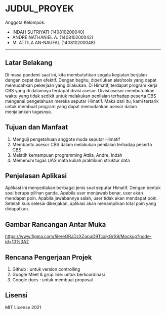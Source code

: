 # JUDUL_PROYEK

Anggota Kelompok:
* INDAH SUTRIYATI     (140810200040)
* ANDRE NATHANIEL A.  (140810200042)
* M. ATTILA AN-NAUFAL (140810200048)
---
## Latar Belakang
Di masa pandemi saat ini, kita membutuhkan segala kegiatan berjalan dengan cepat dan efektif. Dengan begitu, diperlukan alat/tools yang dapat memudahkan pekerjaan yang dilakukan. Di Himatif, terdapat program kerja CBS yang di dalamnya terdapat divisi asesor. Divisi asesor membutuhkan waktu yang tidak sedikit untuk melakukan penilaian terhadap peserta CBS mengenai pengetahuan mereka seputar Himatif. Maka dari itu, kami tertarik untuk membuat program yang dapat memudahkan asesor dalam menjalankan tugasnya.

## Tujuan dan Manfaat
1. Menguji pengetahuan anggota muda seputar Himatif
2. Membantu asesor CBS dalam melakukan penilaian terhadap peserta CBS
3. Melatih kemampuan programming Attila, Andre, Indah
4. Memenuhi tugas UAS mata kuliah praktikum struktur data 

## Penjelasan Aplikasi
Aplikasi ini menyediakan berbagai jenis soal seputar Himatif. Dengan bentuk soal berupa pilihan ganda. Apabila user menjawab benar, user akan mendapat poin. Apabila jawabannya salah, user tidak akan mendapat poin. Setelah kuis selesai dikerjakan, aplikasi akan menampilkan total poin yang didapatkan. 

## Gambar Rancangan Antar Muka
<!--
Buat rancangan antar muka selengkap mungkin sesuai fungsi aplikasinya. rancangan antar muka
diusahakan serapih dan seindah mungkin. tools yang digunakan dalam pembuatan rancangan gambar
dibebaskan sesuai kreatifitas kalian
!-->
https://www.figma.com/file/eGRJDzXZopuD9TcxjkGrS9/Mockup?node-id=10%3A2

## Rencana Pengerjaan Projek
<!--
Dalam kondisi pandemi seperti ini, tidak memungkinkan untuk bertemu bertatap muka. Maka dari itu
jelaskan bagaimana kalian bekerja sama, berkoordinasi, pembagian kerja.Tools apa yang kalian gunakan
untuk bekerja bersama sama cth github, google docs, google meet>ibebaskan sesuai kreatifitas kalian
!-->
1. Github : untuk version controlling
2. Google Meet & grup line: untuk berkoordinasi
3. Google docs : untuk membuat proposal


## Lisensi

MIT License 2021
